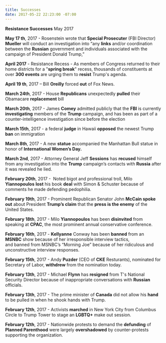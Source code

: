 ```yaml
---
title: Successes
date: 2017-05-22 22:23:00 -07:00
---
```


**Resistance Successes**    May 2017

**May 17 th**, 2017 - Rosenstein wrote that **Special Prosecuter** (FBI Director) **Mueller** will conduct an investigation into “any **links** and/or coordination between the **Russian** government and individuals associated with the campaign of President Donald Trump,” 

**April 2017** - Resistance Recess - As members of Congress returned to their home districts for a "**spring break**" recess, thousands of constituents at over **300 events** are urging them to **resist** Trump's agenda.

**April 19 th**, 2017 – Bill **Oreilly** forced **out** of Fox News.

**March 24th**, 2017 - House **Republicans** unexpectedly **pulled** their Obamacare **replacement** bill  

**March 20th**, 2017 - James **Comey** admitted publicly that the **FBI** is currently **investigating** members of the **Trump** campaign, and has been as part of a counter-intelligence investigation since before the election 

**March 15th**, 2017 - a federal **judge** in Hawaii **opposed** the newest Trump **ban** on immigration 

**March 8th**, 2017 - A new **statue** accompanied the Manhattan Bull statue in honor of **International Women’s Day.**  

**March 2nd**, 2017 - Attorney General Jeff **Sessions** has **recused** himself from any investigation into the **Trump** campaign’s contacts with **Russia** after it was revealed he lied.

**February 20th**, 2017 -  Noted bigot and professional troll, Milo **Yiannopoulos** **lost** his book **deal** with Simon & Schuster because of comments he made defending pedophilia. 

**February 19th**, 2017 - Prominent Republican Senator John **McCain spoke out** about President **Trump’s claim** that the **press is the enemy** of the United States. 

**February 18th**, 2017 - Milo **Yiannopoulos** has been **disinvited** from speaking at **CPAC**, the most prominent annual conservative conference. 

**February 16th**, 2017 - **Kellyanne** Conway has been **banned** from an **MSNBC** show because of her irresponsible interview tactics, and banned from MSNBC’s “Morning Joe” because of her ridiculous and unconstructive interview responses. 

**February 15th**, 2017 - Andy **Puzder** (CEO of **CKE** Resturants), nominated for Secretary of Labor, **withdrew** from the nomination today. 

**February 13th**, 2017 - Michael **Flynn** has **resigned** from T's National Security Director because of inappropriate conversations with **Russian** officials.

**February 13th**, 2017 - The prime minister of **Canada** did not allow his **hand** to be pulled in when he shook hands with Trump.

**February 12th**, 2017 - Activists **marched** in New York City from Columbus Circle to Trump Tower to stage an **LGBTQ+** make out session.

**February 12th**, 2017 - Nationwide protests to demand the **defunding** of **Planned Parenthood** were largely **overshadowed** by counter-protests supporting the organization.

